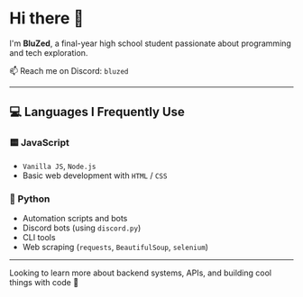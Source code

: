# Hi there 👋

I'm **BluZed**, a final-year high school student passionate about programming and tech exploration.

📫 Reach me on Discord: `bluzed`

---

## 💻 Languages I Frequently Use

### 🟨 JavaScript
- `Vanilla JS`, `Node.js`
- Basic web development with `HTML` / `CSS`

### 🐍 Python
- Automation scripts and bots
- Discord bots (using `discord.py`)
- CLI tools
- Web scraping (`requests`, `BeautifulSoup`, `selenium`)

---

Looking to learn more about backend systems, APIs, and building cool things with code 🚀
